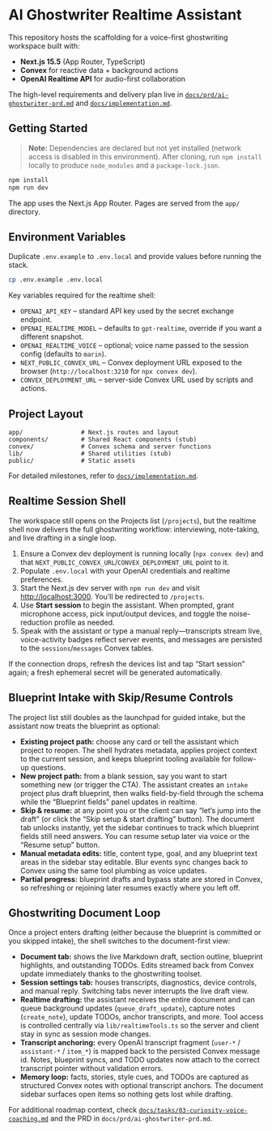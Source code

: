 # AI Ghostwriter Realtime Assistant

This repository hosts the scaffolding for a voice-first ghostwriting workspace built with:

- **Next.js 15.5** (App Router, TypeScript)
- **Convex** for reactive data + background actions
- **OpenAI Realtime API** for audio-first collaboration

The high-level requirements and delivery plan live in [`docs/prd/ai-ghostwriter-prd.md`](docs/prd/ai-ghostwriter-prd.md) and [`docs/implementation.md`](docs/implementation.md).

## Getting Started

> **Note:** Dependencies are declared but not yet installed (network access is disabled in this environment). After cloning, run `npm install` locally to produce `node_modules` and a `package-lock.json`.

```bash
npm install
npm run dev
```

The app uses the Next.js App Router. Pages are served from the `app/` directory.

## Environment Variables

Duplicate `.env.example` to `.env.local` and provide values before running the stack.

```bash
cp .env.example .env.local
```

Key variables required for the realtime shell:

- `OPENAI_API_KEY` – standard API key used by the secret exchange endpoint.
- `OPENAI_REALTIME_MODEL` – defaults to `gpt-realtime`, override if you want a different snapshot.
- `OPENAI_REALTIME_VOICE` – optional; voice name passed to the session config (defaults to `marin`).
- `NEXT_PUBLIC_CONVEX_URL` – Convex deployment URL exposed to the browser (`http://localhost:3210` for `npx convex dev`).
- `CONVEX_DEPLOYMENT_URL` – server-side Convex URL used by scripts and actions.

## Project Layout

```
app/                # Next.js routes and layout
components/         # Shared React components (stub)
convex/             # Convex schema and server functions
lib/                # Shared utilities (stub)
public/             # Static assets
```

For detailed milestones, refer to [`docs/implementation.md`](docs/implementation.md).

## Realtime Session Shell

The workspace still opens on the Projects list (`/projects`), but the realtime shell now delivers the full ghostwriting workflow: interviewing, note-taking, and live drafting in a single loop.

1. Ensure a Convex dev deployment is running locally (`npx convex dev`) and that `NEXT_PUBLIC_CONVEX_URL`/`CONVEX_DEPLOYMENT_URL` point to it.
2. Populate `.env.local` with your OpenAI credentials and realtime preferences.
3. Start the Next.js dev server with `npm run dev` and visit [http://localhost:3000](http://localhost:3000). You’ll be redirected to `/projects`.
4. Use **Start session** to begin the assistant. When prompted, grant microphone access, pick input/output devices, and toggle the noise-reduction profile as needed.
5. Speak with the assistant or type a manual reply—transcripts stream live, voice-activity badges reflect server events, and messages are persisted to the `sessions`/`messages` Convex tables.

If the connection drops, refresh the devices list and tap “Start session” again; a fresh ephemeral secret will be generated automatically.

## Blueprint Intake with Skip/Resume Controls

The project list still doubles as the launchpad for guided intake, but the assistant now treats the blueprint as optional:

- **Existing project path:** choose any card or tell the assistant which project to reopen. The shell hydrates metadata, applies project context to the current session, and keeps blueprint tooling available for follow-up questions.
- **New project path:** from a blank session, say you want to start something new (or trigger the CTA). The assistant creates an `intake` project plus draft blueprint, then walks field-by-field through the schema while the “Blueprint fields” panel updates in realtime.
- **Skip & resume:** at any point you or the client can say “let’s jump into the draft” (or click the “Skip setup & start drafting” button). The document tab unlocks instantly, yet the sidebar continues to track which blueprint fields still need answers. You can resume setup later via voice or the “Resume setup” button.
- **Manual metadata edits:** title, content type, goal, and any blueprint text areas in the sidebar stay editable. Blur events sync changes back to Convex using the same tool plumbing as voice updates.
- **Partial progress:** blueprint drafts and bypass state are stored in Convex, so refreshing or rejoining later resumes exactly where you left off.

## Ghostwriting Document Loop

Once a project enters drafting (either because the blueprint is committed or you skipped intake), the shell switches to the document-first view:

- **Document tab:** shows the live Markdown draft, section outline, blueprint highlights, and outstanding TODOs. Edits streamed back from Convex update immediately thanks to the ghostwriting toolset.
- **Session settings tab:** houses transcripts, diagnostics, device controls, and manual reply. Switching tabs never interrupts the live draft view.
- **Realtime drafting:** the assistant receives the entire document and can queue background updates (`queue_draft_update`), capture notes (`create_note`), update TODOs, anchor transcripts, and more. Tool access is controlled centrally via `lib/realtimeTools.ts` so the server and client stay in sync as session mode changes.
- **Transcript anchoring:** every OpenAI transcript fragment (`user-*` / `assistant-*` / `item_*`) is mapped back to the persisted Convex message id. Notes, blueprint syncs, and TODO updates now attach to the correct transcript pointer without validation errors.
- **Memory loop:** facts, stories, style cues, and TODOs are captured as structured Convex notes with optional transcript anchors. The document sidebar surfaces open items so nothing gets lost while drafting.

For additional roadmap context, check [`docs/tasks/03-curiosity-voice-coaching.md`](docs/tasks/03-curiosity-voice-coaching.md) and the PRD in `docs/prd/ai-ghostwriter-prd.md`.

